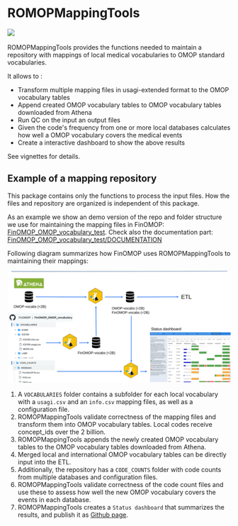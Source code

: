 
# ROMOPMappingTools

<!-- badges: start -->
<!-- badges: end -->

![](https://github.com/FinOMOP/ROMOPMappingTools/assets/54809193/6c195491-eceb-447c-86c9-86d66b8ee63d)

ROMOPMappingTools provides the functions needed to maintain a repository with mappings of local medical vocabularies to OMOP standard vocabularies. 

It allows to : 

- Transform multiple mapping files in usagi-extended format to the OMOP vocabulary tables
- Append created OMOP vocabulary tables to OMOP vocabulary tables downloaded from Athena
- Run QC on the input an output files
- Given the code's frequency from one or more local databases calculates how well a OMOP vocabulary covers the medical events
- Create a interactive dashboard to show the above results

See vignettes for details. 

## Example of a mapping repository

This package contains only the functions to process the input files. 
How the files and repository are organized is independent of this package. 

As an example we show an demo version of the repo and folder structure we use for maintaining the mapping files in FinOMOP:
[FinOMOP_OMOP_vocabulary_test](https://github.com/FinOMOP/FinOMOP_OMOP_vocabulary_test). Check also the documentation part: [FinOMOP_OMOP_vocabulary_test/DOCUMENTATION](https://github.com/FinOMOP/FinOMOP_OMOP_vocabulary_test/blob/development/DOCUMENTATION/README.md)

Following diagram summarizes how FinOMOP uses ROMOPMappingTools to maintaining their mappings: 

![](./.img/romopmappingtools.svg)

1. A `VOCABULARIES` folder contains a subfolder for each local vocabulary with a `usagi.csv` and an `info.csv` mapping files, as well as a configuration file.
2. ROMOPMappingTools validate correctness of the mapping files and transform them into OMOP vocabulary tables. Local codes receive concept_ids over the 2 billion. 
3.  ROMOPMappingTools appends the newly created OMOP vocabulary tables to the OMOP vocabulary tables downloaded from Athena. 
4.  Merged local and international OMOP vocabulary tables can be directly input into the ETL. 
5.  Additionally, the repository has a `CODE_COUNTS` folder with code counts from multiple databases and configuration files. 
6.  ROMOPMappingTools validate correctness of the code count files and use these to assess how well the new OMOP vocabulary covers the events in each database. 
7.  ROMOPMappingTools creates a `Status dashboard` that summarizes the results, and publish it as [Github page](https://finomop.github.io/FinOMOP_OMOP_vocabulary_test/StatusReport/dashboard.html).  


